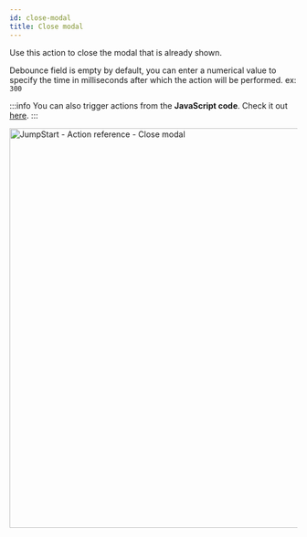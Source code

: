 ```yaml
---
id: close-modal
title: Close modal
---
```


Use this action to close the modal that is already shown.

Debounce field is empty by default, you can enter a numerical value to specify the time in milliseconds after which the action will be performed. ex: `300`

:::info
You can also trigger actions from the **JavaScript code**. Check it out [here](/docs/how-to/run-actions-from-runjs).
:::

<div style={{textAlign: 'center'}}>

<img className="screenshot-full" src="/img/actions/closemodal/closemodal2.png" alt="JumpStart - Action reference - Close modal" width="700" />

</div>

